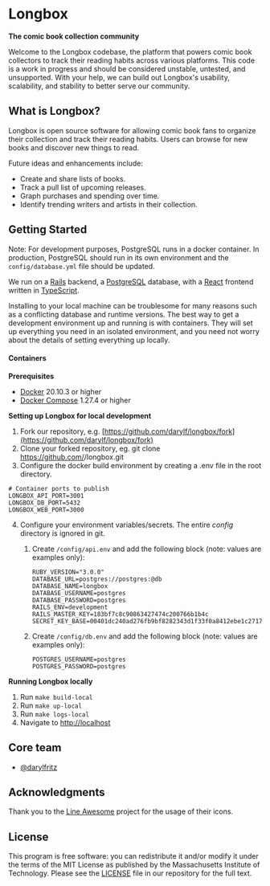 # Longbox

**The comic book collection community**

Welcome to the Longbox codebase, the platform that powers comic book collectors to track their reading habits
across various platforms. This code is a work in progress and should be considered unstable, untested, and
unsupported. With your help, we can build out Longbox's usability, scalability, and stability to better serve
our community.

## What is Longbox?

Longbox is open source software for allowing comic book fans to organize their collection and track their
reading habits. Users can browse for new books and discover new things to read.

Future ideas and enhancements include:

- Create and share lists of books.
- Track a pull list of upcoming releases.
- Graph purchases and spending over time.
- Identify trending writers and artists in their collection.

## Getting Started

Note: For development purposes, PostgreSQL runs in a docker container. In production, PostgreSQL should run in
its own environment and the `config/database.yml` file should be updated.

We run on a [Rails](https://rubyonrails.org/) backend, a [PostgreSQL](https://www.postgresql.org/) database,
with a [React](https://reactjs.com/) frontend written in [TypeScript](https://www.typescriptlang.org/).

Installing to your local machine can be troublesome for many reasons such as a conflicting database and runtime versions.
The best way to get a development environment up and running is with containers. They will set up everything you need in
an isolated environment, and you need not worry about the details of setting everything up locally.

#### Containers

**Prerequisites**

- [Docker](https://github.com/containers/libpod) 20.10.3 or higher
- [Docker Compose](https://github.com/containers/podman-compose) 1.27.4 or higher

**Setting up Longbox for local development**

1. Fork our repository, e.g. [https://github.com/darylf/longbox/fork](https://github.com/darylf/longbox/fork)
2. Clone your forked repository, eg. git clone https://github.com/<your-username>/longbox.git
3. Configure the docker build environment by creating a .env file in the root directory.

```
# Container ports to publish
LONGBOX_API_PORT=3001
LONGBOX_DB_PORT=5432
LONGBOX_WEB_PORT=3000
```

4. Configure your environment variables/secrets. The entire _config_ directory is ignored in git.

   1. Create `/config/api.env` and add the following block (note: values are examples only):
      ```
      RUBY_VERSION="3.0.0"
      DATABASE_URL=postgres://postgres:@db
      DATABASE_NAME=longbox
      DATABASE_USERNAME=postgres
      DATABASE_PASSWORD=postgres
      RAILS_ENV=development
      RAILS_MASTER_KEY=183bf7c8c90863427474c200766b1b4c
      SECRET_KEY_BASE=00401dc240ad276fb9bf8282343d1f33f0a8412ebe1c271726864c38a89cbb0559dad1d451ba8cdfa0b25740284f0b91efa9c3621bbe981cf51f4ccf5d08d2f3
      ```
   2. Create `/config/db.env` and add the following block (note: values are examples only):
      ```
      POSTGRES_USERNAME=postgres
      POSTGRES_PASSWORD=postgres
      ```

**Running Longbox locally**

1. Run `make build-local`
2. Run `make up-local`
3. Run `make logs-local`
4. Navigate to [http://localhost](http://localhost)

## Core team

- [@darylfritz](https://github.com/darylf)

## Acknowledgments

Thank you to the [Line Awesome](https://icons8.com/line-awesome) project for the usage of their icons.

## License

This program is free software: you can redistribute it and/or modify it under the terms of the MIT License as
published by the Massachusetts Institute of Technology. Please see the [LICENSE](./LICENSE.md) file in our
repository for the full text.
